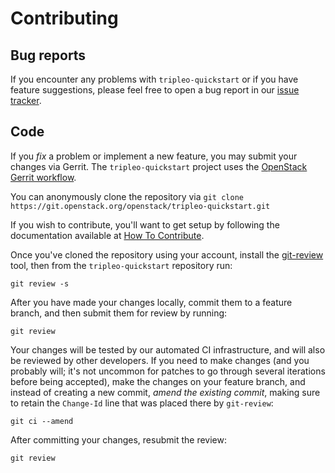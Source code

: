 # Contributing

## Bug reports

If you encounter any problems with `tripleo-quickstart` or if you have feature
suggestions, please feel free to open a bug report in our [issue tracker][].

[issue tracker]: https://bugs.launchpad.net/tripleo-quickstart

## Code

If you *fix* a problem or implement a new feature, you may submit your changes
via Gerrit. The `tripleo-quickstart` project uses the [OpenStack Gerrit
workflow][gerrit].

You can anonymously clone the repository via
`git clone https://git.openstack.org/openstack/tripleo-quickstart.git`

If you wish to contribute, you'll want to get setup by following the
documentation available at [How To Contribute].

Once you've cloned the repository using your account, install the
[git-review][] tool, then from the `tripleo-quickstart` repository run:

    git review -s

After you have made your changes locally, commit them to a feature
branch, and then submit them for review by running:

    git review

Your changes will be tested by our automated CI infrastructure, and will also
be reviewed by other developers. If you need to make changes (and you probably
will; it's not uncommon for patches to go through several iterations before
being accepted), make the changes on your feature branch, and instead of
creating a new commit, *amend the existing commit*, making sure to retain the
`Change-Id` line that was placed there by `git-review`:

    git ci --amend

After committing your changes, resubmit the review:

    git review


[gerrit]: http://docs.openstack.org/infra/manual/developers.html#development-workflow
[git-review]: http://docs.openstack.org/infra/manual/developers.html#installing-git-review
[How To Contribute]: https://wiki.openstack.org/wiki/How_To_Contribute
